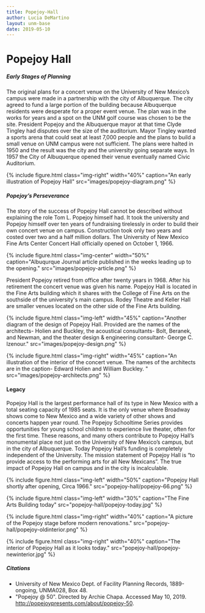 ```yaml
---
title: Popejoy-Hall
author: Lucia DeMartino
layout: unm-base
date: 2019-05-10
---
```



# Popejoy Hall

##### Early Stages of Planning
The original plans for a concert venue on the University of New Mexico’s campus were made in a partnership with the city of Albuquerque. The city agreed to fund a large portion of the building because Albuquerque residents were desperate for a proper event venue. The plan was in the works for years and a spot on the UNM golf course was chosen to be the site. President Popejoy and the Albuquerque mayor at that time Clyde Tingley had disputes over the size of the auditorium. Mayor Tingley wanted a sports arena that could seat at least 7,000 people and the plans to build a small venue on UNM campus were not sufficient. The plans were halted in 1950 and the result was the city and the university going separate ways. In 1957 the City of Albuquerque opened their venue eventually named Civic Auditorium. 

{% include figure.html class="img-right" width="40%" caption="An early illustration of Popejoy Hall" src="images/popejoy-diagram.png" %}

##### Popejoy’s Perseverance 
The story of the success of Popejoy Hall cannot be described without explaining the role Tom L. Popejoy himself had. It took the university and Popejoy himself over ten years of fundraising tirelessly in order to build their own concert venue on campus. Construction took only two years and costed over two and a half million dollars. The University of New Mexico Fine Arts Center Concert Hall officially opened on October 1, 1966. 

{% include figure.html class="img-center" width="50%" caption="Albuqurque Journal article published in the weeks leading up to the opening." src="images/popejoy-article.png" %}

President Popejoy retired from office after twenty years in 1968. After his retirement the concert venue was given his name. Popejoy Hall is located in the Fine Arts building which it shares with the College of Fine Arts on the southside of the university's main campus. Rodey Theatre and Keller Hall are smaller venues located on the other side of the Fine Arts building.

{% include figure.html class="img-left" width="45%" caption="Another diagram of the design of Popejoy Hall. Provided are the names of the architects- Holien and Buckley, the acoustical consultants- Bolt, Beranek, and Newman, and the theater design & engineering consultant- George C. Izenour." src="images/popejoy-design.png" %}

{% include figure.html class="img-right" width="45%" caption="An illustration of the interior of the concert venue. The names of the architects are in the caption- Edward Holien and William Buckley. " src="images/popejoy-architects.png" %}


#### Legacy
Popejoy Hall is the largest performance hall of its type in New Mexico with a total seating capacity of 1985 seats. It is the only venue where Broadway shows come to New Mexico and a wide variety of other shows and concerts happen year round. The Popejoy Schooltime Series provides opportunities for young school children to experience live theater, often for the first time. These reasons, and many others contribute to Popejoy Hall’s monumental place not just on the University of New Mexico’s campus, but in the city of Albuquerque. Today Popejoy Hall’s funding is completely independent of the University. The mission statement of Popejoy Hall is “to provide access to the performing arts for all New Mexicans”. The true impact of Popejoy Hall on campus and in the city is incalculable. 


{% include figure.html class="img-left" width="50%" caption="Popejoy Hall shortly after opening, Circa 1966." src="popejoy-hall/popejoy-66.png" %}

{% include figure.html class="img-left" width="30%" caption="The Fine Arts Building today" src="popejoy-hall/popejoy-today.jpg" %}

{% include figure.html class="img-right" width="40%" caption="A picture of the Popejoy stage before modern renovations." src="popejoy-hall/popejoy-oldinterior.png" %}

{% include figure.html class="img-right" width="40%" caption="The interior of Popejoy Hall as it looks today." src="popejoy-hall/popejoy-newinterior.jpg" %}


##### Citations

- University of New Mexico Dept. of Facility Planning Records, 1889-ongoing, UNMA028, Box 48.
- "Popejoy @ 50". Directed by Archie Chapa. Accessed May 10, 2019. http://popejoypresents.com/about/popejoy-50.
